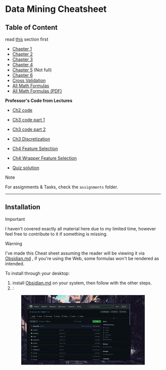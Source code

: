 # Data Mining Cheatsheet
## Table of Content
read [this](#Installation) section first
- [Chapter 1](ch.1.md)
- [Chapter 2](ch.2.md)
- [Chapter 3](ch.3.md)
- [Chapter 4](ch.4.md)
- [Chapter 5](ch.5.md) (Not full)
- [Chapter 6](ch.6.md)
- [Cross Validation](cross-validation.md)
- [All Math Formulas](math-cheatsheet.md)
- [All Math Formulas (PDF)](PDFs/math-cheatsheet.pdf)

**Professor's Code from Lectures**
- [Ch2 code](lecture-code/ch2-code.md)
- [Ch3 code part 1](lecture-code/ch3-code-pt.1.md)
- [Ch3 code part 2](lecture-code/ch3-code-pt.2.md)
- [Ch3 Discretization](lecture-code/ch3-discretization.md)
- [Ch4 Feature Selection](lecture-code/ch4-feature-sel.md)
- [Ch4 Wrapper Feature Selection](lecture-code/ch4-wrapper-sel.md)

- [Quiz solution](quiz.md)

> [!NOTE]
> For assignments & Tasks, check the `assignments` folder.

---
## Installation
> [!IMPORTANT]
> I haven't covered exactly all material here due to my limited time, however feel free to contribute to it if something is missing.

> [!WARNING]
> I've made this Cheat sheet assuming the reader will be viewing it via [Obsidian.md](https://obsidian.md)  , if you're using the Web, some formulas won't be rendered as intended.

To install through your desktop:
1. install [Obsidian.md](https://obsidian.md) on your system, then follow with the other steps.
2. :

<div align="center">
<img src="assets/installation.gif" alt="Installing steps (Won't render on Obsidian)"> 
</div>
